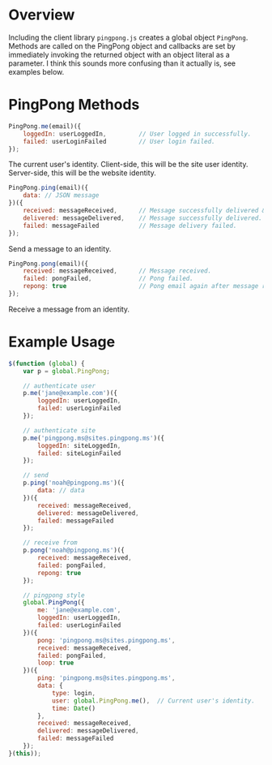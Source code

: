 Overview
==
Including the client library `pingpong.js` creates a global object `PingPong`.
Methods are called on the PingPong object and callbacks are set by immediately
invoking the returned object with an object literal as a parameter.  I think
this sounds more confusing than it actually is, see examples below.

PingPong Methods
==
```javascript
PingPong.me(email)({
	loggedIn: userLoggedIn,			// User logged in successfully.
	failed: userLoginFailed			// User login failed.
});
```
The current user's identity.
Client-side, this will be the site user identity.
Server-side, this will be the website identity.


```javascript
PingPong.ping(email)({
	data: // JSON message
})({
	received: messageReceived,		// Message successfully delivered & new message from pinged identity.
	delivered: messageDelivered, 	// Message successfully delivered.
	failed: messageFailed			// Message delivery failed.
});
```
Send a message to an identity.


```javascript
PingPong.pong(email)({
	received: messageReceived,		// Message received.
	failed: pongFailed,				// Pong failed.
	repong: true					// Pong email again after message received.
});
```
Receive a message from an identity.

Example Usage
==
```javascript
$(function (global) {
	var p = global.PingPong;

	// authenticate user
	p.me('jane@example.com')({
		loggedIn: userLoggedIn,
		failed: userLoginFailed
	});

	// authenticate site
	p.me('pingpong.ms@sites.pingpong.ms')({
		loggedIn: siteLoggedIn,
		failed: siteLoginFailed
	});

	// send
	p.ping('noah@pingpong.ms')({
		data: // data
	})({
		received: messageReceived,
		delivered: messageDelivered,
		failed: messageFailed
	});

	// receive from
	p.pong('noah@pingpong.ms')({
		received: messageReceived,
		failed: pongFailed,
		repong: true
	});

	// pingpong style
	global.PingPong({
		me: 'jane@example.com',
		loggedIn: userLoggedIn,
		failed: userLoginFailed
	})({
		pong: 'pingpong.ms@sites.pingpong.ms',
		received: messageReceived,
		failed: pongFailed,
		loop: true
	})({
		ping: 'pingpong.ms@sites.pingpong.ms',
		data: {
			type: login,
			user: global.PingPong.me(),  // Current user's identity.
			time: Date()
		},
		received: messageReceived,
		delivered: messageDelivered,
		failed: messageFailed
	});
}(this));
```
